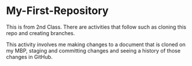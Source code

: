 # My-First-Repository 
This is from 2nd Class.
There are activities that follow such as cloning this repo and creating branches. 

This activity involves me making changes to a document that is cloned on my MBP, staging and committing changes and seeing a history of those changes in GitHub. 
